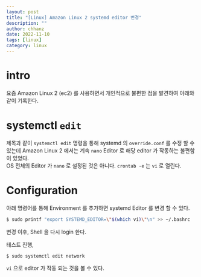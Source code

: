 ```yaml
---
layout: post
title: "[Linux] Amazon Linux 2 systemd editor 변경" 
description: ""
author: chhanz
date: 2022-11-10
tags: [linux]
category: linux
---
```

# intro
요즘 Amazon Linux 2 (ec2) 를 사용하면서 개인적으로 불편한 점을 발견하여 아래와 같이 기록한다.   
    
# systemctl `edit`
제목과 같이 `systemctl edit` 명령을 통해 systemd 의 `override.conf` 를 수정 할 수 있는데 Amazon Linux 2 에서는 계속 `nano` Editor 로 해당 editor 가 작동하는 불편함이 있었다.   
OS 전체의 Editor 가 `nano` 로 설정된 것은 아니다. `crontab -e` 는 `vi` 로 열린다.    
    
# Configuration
아래 명령어를 통해 Environment 를 추가하면 systemd Editor 를 변경 할 수 있다.   
```bash
$ sudo printf "export SYSTEMD_EDITOR=\"$(which vi)\"\n" >> ~/.bashrc
```
    
변경 이후, Shell 을 다시 login 한다.   
   
테스트 진행,
```bash
$ sudo systemctl edit network
```
`vi` 으로 editor 가 작동 되는 것을 볼 수 있다.   
   

